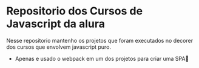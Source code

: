 # Repositorio dos Cursos de Javascript da alura

Nesse repositorio mantenho os projetos que foram executados no decorer dos cursos que envolvem javascript puro.

- Apenas e usado o webpack em um dos projetos para criar uma SPA
